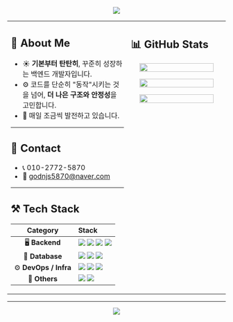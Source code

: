 <!-- 상단 배너 -->
<p align="center">
  <img src="https://capsule-render.vercel.app/api?type=waving&color=FFB6C1&height=200&section=header&text=haewon's%20GITHUB&fontSize=50&fontColor=ffffff&fontAlignY=35&desc=Backend%20Developer&descAlignY=55&descAlign=50"/>
</p>

<table>
<tr>
<td width="55%" valign="top">

## 🌸 About Me

- ☀️ **기본부터 탄탄히**, 꾸준히 성장하는 백엔드 개발자입니다.  
- ⚙️ 코드를 단순히 "동작"시키는 것을 넘어, **더 나은 구조와 안정성**을 고민합니다.  
- 🌱 매일 조금씩 발전하고 있습니다.  

---

## 💌 Contact
- 📞 010-2772-5870  
- 💌 godnjs5870@naver.com  

---

## ⚒️ Tech Stack

| **Category** | **Stack** |
|:-------------:|:----------|
| 🖥 **Backend** | <img src="https://img.shields.io/badge/Java-000000?style=for-the-badge&logo=openjdk&logoColor=white"/> <img src="https://img.shields.io/badge/SpringBoot-000000?style=for-the-badge&logo=springboot&logoColor=white"/> <img src="https://img.shields.io/badge/JPA-1C1C1C?style=for-the-badge&logo=hibernate&logoColor=white"/> <img src="https://img.shields.io/badge/Swagger-1C1C1C?style=for-the-badge&logo=swagger&logoColor=white"/> |
| 💾 **Database** | <img src="https://img.shields.io/badge/PostgreSQL-000000?style=for-the-badge&logo=postgresql&logoColor=white"/> <img src="https://img.shields.io/badge/MySQL-1C1C1C?style=for-the-badge&logo=mysql&logoColor=white"/> <img src="https://img.shields.io/badge/MongoDB-000000?style=for-the-badge&logo=mongodb&logoColor=white"/> |
| ⚙️ **DevOps / Infra** | <img src="https://img.shields.io/badge/Docker-1C1C1C?style=for-the-badge&logo=docker&logoColor=white"/> <img src="https://img.shields.io/badge/AWS%20EC2-000000?style=for-the-badge&logo=amazonaws&logoColor=white"/> <img src="https://img.shields.io/badge/GitHub%20Actions-1C1C1C?style=for-the-badge&logo=githubactions&logoColor=white"/> |
| 🔗 **Others** | <img src="https://img.shields.io/badge/Kafka-000000?style=for-the-badge&logo=apachekafka&logoColor=white"/> <img src="https://img.shields.io/badge/Scheduler-1C1C1C?style=for-the-badge&logo=clockify&logoColor=white"/> |


</td>

<td width="45%" valign="top">

## 📊 GitHub Stats

<p align="center">
  <img src="https://github-readme-streak-stats.herokuapp.com/?user=haewonee&theme=rose_pine&ring=ffb6c1&fire=ff69b4&currStreakLabel=fce4ec" width="90%"/>
</p>

<p align="center">
  <img src="https://github-readme-stats.vercel.app/api?username=haewonee&show_icons=true&theme=rose_pine&title_color=ffb6c1&icon_color=ff69b4&text_color=fce4ec&bg_color=141321" width="90%"/>
</p>

<p align="center">
  <img src="https://github-readme-stats.vercel.app/api/top-langs/?username=haewonee&layout=compact&theme=rose_pine&title_color=ffb6c1&text_color=fce4ec&bg_color=141321" width="90%"/>
</p>

</td>
</tr>
</table>

---

<!-- 하단 배너 -->
<p align="center">
  <img src="https://capsule-render.vercel.app/api?type=waving&color=FFB6C1&height=150&section=footer"/>
</p>

